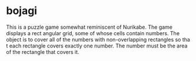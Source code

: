 bojagi
======

This is a puzzle game somewhat reminiscent of Nurikabe. The game displays a rect
angular grid, some of whose cells contain numbers.
The object is to cover all of the numbers with non-overlapping rectangles so tha
t each rectangle covers exactly one number. The number
must be the area of the rectangle that covers it.
